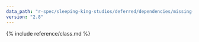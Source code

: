 ```yaml
---
data_path: "r-spec/sleeping-king-studios/deferred/dependencies/missing-dependencies-error"
version: "2.8"
---
```


{% include reference/class.md %}
